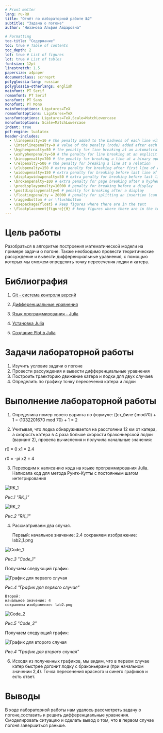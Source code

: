 ```yaml
---
# Front matter
lang: ru-RU
title: "Отчёт по лабораторной работе №2"
subtitle: "Задача о погоне"
author: "Низамова Альфия Айдаровна"

# Formatting
toc-title: "Содержание"
toc: true # Table of contents
toc_depth: 2
lof: true # List of figures
lot: true # List of tables
fontsize: 12pt
linestretch: 1.5
papersize: a4paper
documentclass: scrreprt
polyglossia-lang: russian
polyglossia-otherlangs: english
mainfont: PT Serif
romanfont: PT Serif
sansfont: PT Sans
monofont: PT Mono
mainfontoptions: Ligatures=TeX
romanfontoptions: Ligatures=TeX
sansfontoptions: Ligatures=TeX,Scale=MatchLowercase
monofontoptions: Scale=MatchLowercase
indent: true
pdf-engine: lualatex
header-includes:
  - \linepenalty=10 # the penalty added to the badness of each line within a paragraph (no associated penalty node) Increasing the value makes tex try to have fewer lines in the paragraph.
  - \interlinepenalty=0 # value of the penalty (node) added after each line of a paragraph.
  - \hyphenpenalty=50 # the penalty for line breaking at an automatically inserted hyphen
  - \exhyphenpenalty=50 # the penalty for line breaking at an explicit hyphen
  - \binoppenalty=700 # the penalty for breaking a line at a binary operator
  - \relpenalty=500 # the penalty for breaking a line at a relation
  - \clubpenalty=150 # extra penalty for breaking after first line of a paragraph
  - \widowpenalty=150 # extra penalty for breaking before last line of a paragraph
  - \displaywidowpenalty=50 # extra penalty for breaking before last line before a display math
  - \brokenpenalty=100 # extra penalty for page breaking after a hyphenated line
  - \predisplaypenalty=10000 # penalty for breaking before a display
  - \postdisplaypenalty=0 # penalty for breaking after a display
  - \floatingpenalty = 20000 # penalty for splitting an insertion (can only be split footnote in standard LaTeX)
  - \raggedbottom # or \flushbottom
  - \usepackage{float} # keep figures where there are in the text
  - \floatplacement{figure}{H} # keep figures where there are in the text
---
```


# Цель работы

Разобраться в алгоритме построения математической модели на примере задачи о погоне. 
Также необходимо провести теоритические рассуждение и вывести дифференциальные уравнения, с помощью которых мы сможем определить точку пересечения лодки и катера.


# Библиография
1. [Git - система контроля версий](https://github.com/)

2. [Дифференциальные уравнения](https://ru.wikipedia.org/wiki/Дифференциальное_уравнение)

3. [Язык программирования - Julia](https://julialang.org/)

4. [Установка Julia](https://julialang.org/downloads/)

5. [Создание Plot в Julia](https://docs.juliaplots.org/latest/tutorial/#plotting-backends)


# Задачи лабораторной работы

1. Изучить условие задачи о погоне
2. Провести рассуждения и вывести дифференциальные уравнения 
3. Построить траекторию движение катера и лодки для двух случаев
4. Определить по графику точку пересечения катера и лодки

# Выполнение лабораторной работы


1. Определила номер своего варинта по формуле: ((ст_билет)mod70) + 1 = (1032201670 mod 70) + 1 = 2 

2. Учитывая, что лодка обнаруживается на расстоянии 12 км от катера, а скорость катера в 4 раза больше скорости браконьерской лодки (вариант 2), провела вычисления и получила начальные значения:

r0 = 0
x1 = 2.4

r0 = -pi
x2 = 4

3. Переходим к написанию кода на языке программирования Julia. Написала код для метода Рунгк-Кутты с постоянным шагом интегрирования

![RK_1](image/1.png)

*Рис.1 "RK_1"*

![RK_2](image/2.png)

*Рис.2 "RK_1"*

4. Рассматриваем два случая. 

    Первый:
    начальное значение: 2.4
    сохраняем изображение: lab2_1.png

![Code_1](image/3.png)

*Рис.3 "Code_1"*

Получаем следующий график:

![График для первого случая](image/lab2_1.png)

*Рис.4 "График для первого случая"*


    Второй:
    начальное значение: 4
    сохраняем изображение: lab2.png

![Code_2](image/4.png)

*Рис.5 "Code_2"*

Получаем следующий график:

![График для второго случая](image/lab2.png)

*Рис.4 "График для второго случая"*

6. Исходя из полученных графиков, мы видим, что в первом случае катер быстрее догонит лодку с браконьерами (при начальном значении 2,4). Точка пересечения красного и синего графиков и есть ответ.



# Выводы

В ходе лабораторной работы нам удалось рассмотреть задачу о погоне,составить и решить дифференциальные уравнения. Смоделировать ситуацию и сделать вывод о том, что в первом случае погоня завершиться раньше. 
